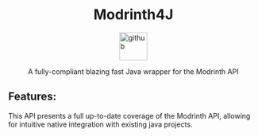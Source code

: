 <h1 align="center"> Modrinth4J </h1>
<div style="display: flex; justify-content: space-around; align-items: center;">
  <img alt="github" height="56" src="https://cdn.jsdelivr.net/npm/@intergrav/devins-badges@2/assets/cozy/available/github_vector.svg">
</div>
<p align="center">A fully-compliant blazing fast Java wrapper for the Modrinth API</p>


## Features:
This API presents a full up-to-date coverage of the Modrinth API, allowing for intuitive native integration with existing java projects.  
